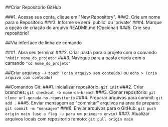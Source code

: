 ##Criar Repositório GitHub

###1. Acesse sua conta, clique em "New Repository".
###2. Crie um nome para o Repositório
###3. Informe se será 'public' ou 'private'
###4. Marque a opção de criação do arquivo README.md (Opcional)
###5. Crie seu repositório! 

##Via inferface de linha de comando

###1. Abra seu terminal
###2. Criar pasta para o projeto com o comando ```"mkdir nome_do_projeto"```
###3. Navegue para a pasta criada com o camando ```"cd nome_do_projeto"```

##Criar arquivos --> ```touch (cria arquivo sem conteúdo)``` ou ```echo > (cria arquivo com conteúdo)```

##Comandos Git:
###1. Inicializar repositório: ```git init```
###2. Criar branches: ```git checkout -b nome-da-branch```
###3. Clonar repositório: ```git clone url-gerada-no-repositorio```
###4. Preparar arquivos para commit: ```git add .```
###5. Enviar mensagem ao "commitar" arquivos na area de preparo: ```git commit -m "mensagem"```
###6. Enviar arquivos para o GitHub: ```git push origin main (use a flag -u para um primeiro envio)```
###7. Atualizar arquivos locais com repositorio remoto: ```git pull origin main```
